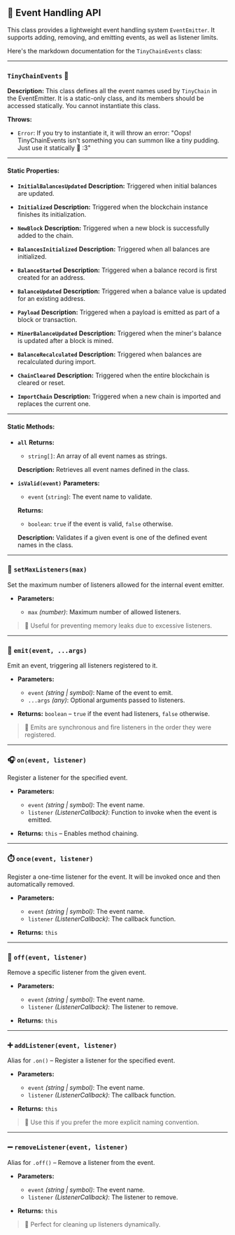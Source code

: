 ## 📡 Event Handling API

This class provides a lightweight event handling system `EventEmitter`. It supports adding, removing, and emitting events, as well as listener limits.

Here's the markdown documentation for the `TinyChainEvents` class:

---

### `TinyChainEvents` 🍮

**Description:**
This class defines all the event names used by `TinyChain` in the EventEmitter. It is a static-only class, and its members should be accessed statically. You cannot instantiate this class.

**Throws:**

* `Error`: If you try to instantiate it, it will throw an error: "Oops! TinyChainEvents isn't something you can summon like a tiny pudding. Just use it statically 🍮 :3"

---

#### **Static Properties:**

* **`InitialBalancesUpdated`**
  **Description:** Triggered when initial balances are updated.

* **`Initialized`**
  **Description:** Triggered when the blockchain instance finishes its initialization.

* **`NewBlock`**
  **Description:** Triggered when a new block is successfully added to the chain.

* **`BalancesInitialized`**
  **Description:** Triggered when all balances are initialized.

* **`BalanceStarted`**
  **Description:** Triggered when a balance record is first created for an address.

* **`BalanceUpdated`**
  **Description:** Triggered when a balance value is updated for an existing address.

* **`Payload`**
  **Description:** Triggered when a payload is emitted as part of a block or transaction.

* **`MinerBalanceUpdated`**
  **Description:** Triggered when the miner's balance is updated after a block is mined.

* **`BalanceRecalculated`**
  **Description:** Triggered when balances are recalculated during import.

* **`ChainCleared`**
  **Description:** Triggered when the entire blockchain is cleared or reset.

* **`ImportChain`**
  **Description:** Triggered when a new chain is imported and replaces the current one.

---

#### **Static Methods:**

* **`all`**
  **Returns:**

  * `string[]`: An array of all event names as strings.

  **Description:**
  Retrieves all event names defined in the class.

* **`isValid(event)`**
  **Parameters:**

  * `event` (`string`): The event name to validate.

  **Returns:**

  * `boolean`: `true` if the event is valid, `false` otherwise.

  **Description:**
  Validates if a given event is one of the defined event names in the class.

---

### 📏 `setMaxListeners(max)`

Set the maximum number of listeners allowed for the internal event emitter.

* **Parameters:**

  * `max` *(number)*: Maximum number of allowed listeners.

> 🧠 Useful for preventing memory leaks due to excessive listeners.

---

### 📣 `emit(event, ...args)`

Emit an event, triggering all listeners registered to it.

* **Parameters:**

  * `event` *(string | symbol)*: Name of the event to emit.
  * `...args` *(any)*: Optional arguments passed to listeners.
* **Returns:** `boolean` – `true` if the event had listeners, `false` otherwise.

> 🚀 Emits are synchronous and fire listeners in the order they were registered.

---

### 🎧 `on(event, listener)`

Register a listener for the specified event.

* **Parameters:**

  * `event` *(string | symbol)*: The event name.
  * `listener` *(ListenerCallback)*: Function to invoke when the event is emitted.
* **Returns:** `this` – Enables method chaining.

---

### ⏱️ `once(event, listener)`

Register a one-time listener for the event. It will be invoked once and then automatically removed.

* **Parameters:**

  * `event` *(string | symbol)*: The event name.
  * `listener` *(ListenerCallback)*: The callback function.
* **Returns:** `this`

---

### 🧹 `off(event, listener)`

Remove a specific listener from the given event.

* **Parameters:**

  * `event` *(string | symbol)*: The event name.
  * `listener` *(ListenerCallback)*: The listener to remove.
* **Returns:** `this`

---

### ➕ `addListener(event, listener)`

Alias for `.on()` – Register a listener for the specified event.

* **Parameters:**

  * `event` *(string | symbol)*: The event name.
  * `listener` *(ListenerCallback)*: The callback function.
* **Returns:** `this`

> 🔁 Use this if you prefer the more explicit naming convention.

---

### ➖ `removeListener(event, listener)`

Alias for `.off()` – Remove a listener from the event.

* **Parameters:**

  * `event` *(string | symbol)*: The event name.
  * `listener` *(ListenerCallback)*: The listener to remove.
* **Returns:** `this`

> 🧽 Perfect for cleaning up listeners dynamically.
